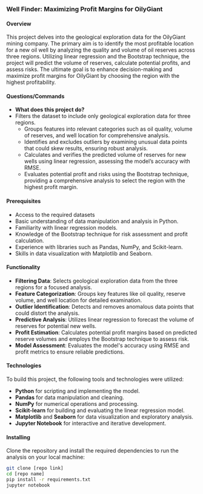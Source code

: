 ### Well Finder: Maximizing Profit Margins for OilyGiant 

#### Overview
This project delves into the geological exploration data for the OilyGiant mining company. The primary aim is to identify the most profitable location for a new oil well by analyzing the quality and volume of oil reserves across three regions. Utilizing linear regression and the Bootstrap technique, the project will predict the volume of reserves, calculate potential profits, and assess risks. The ultimate goal is to enhance decision-making and maximize profit margins for OilyGiant by choosing the region with the highest profitability.

#### Questions/Commands
- **What does this project do?**
- Filters the dataset to include only geological exploration data for three regions.
  - Groups features into relevant categories such as oil quality, volume of reserves, and well location for comprehensive analysis.
  - Identifies and excludes outliers by examining unusual data points that could skew results, ensuring robust analysis.
  - Calculates and verifies the predicted volume of reserves for new wells using linear regression, assessing the model’s accuracy with RMSE.
  - Evaluates potential profit and risks using the Bootstrap technique, providing a comprehensive analysis to select the region with the highest profit margin.
 
 #### Prerequisites
- Access to the required datasets
- Basic understanding of data manipulation and analysis in Python.
- Familiarity with linear regression models.
- Knowledge of the Bootstrap technique for risk assessment and profit calculation.
- Experience with libraries such as Pandas, NumPy, and Scikit-learn.
- Skills in data visualization with Matplotlib and Seaborn.

#### Functionality
- **Filtering Data**: Selects geological exploration data from the three regions for a focused analysis.
- **Feature Categorization**: Groups key features like oil quality, reserve volume, and well location for detailed examination.
- **Outlier Identification**: Detects and removes anomalous data points that could distort the analysis.
- **Predictive Analysis**: Utilizes linear regression to forecast the volume of reserves for potential new wells.
- **Profit Estimation**: Calculates potential profit margins based on predicted reserve volumes and employs the Bootstrap technique to assess risk.
- **Model Assessment**: Evaluates the model's accuracy using RMSE and profit metrics to ensure reliable predictions.

#### Technologies
To build this project, the following tools and technologies were utilized:
- **Python** for scripting and implementing the model.
- **Pandas** for data manipulation and cleaning.
- **NumPy** for numerical operations and processing.
- **Scikit-learn** for building and evaluating the linear regression model.
- **Matplotlib** and **Seaborn** for data visualization and exploratory analysis.
- **Jupyter Notebook** for interactive and iterative development.

#### Installing
Clone the repository and install the required dependencies to run the analysis on your local machine:
```bash
git clone [repo link]
cd [repo name]
pip install -r requirements.txt
jupyter notebook

